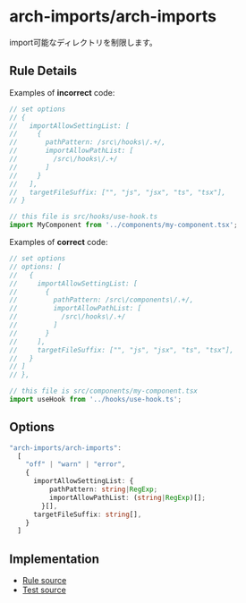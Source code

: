 # arch-imports/arch-imports

import可能なディレクトリを制限します。

## Rule Details

Examples of **incorrect** code:

```typescript
// set options
// {
//   importAllowSettingList: [
//     {
//       pathPattern: /src\/hooks\/.+/,
//       importAllowPathList: [
//         /src\/hooks\/.+/
//       ]
//     }
//   ],
//   targetFileSuffix: ["", "js", "jsx", "ts", "tsx"],
// }

// this file is src/hooks/use-hook.ts
import MyComponent from '../components/my-component.tsx';
```

Examples of **correct** code:

```typescript
// set options
// options: [
//   {
//     importAllowSettingList: [
//       {
//         pathPattern: /src\/components\/.+/,
//         importAllowPathList: [
//           /src\/hooks\/.+/
//         ]
//       }
//     ],
//     targetFileSuffix: ["", "js", "jsx", "ts", "tsx"],
//   }
// ]
// },

// this file is src/components/my-component.tsx
import useHook from '../hooks/use-hook.ts';
```

## Options

```typescript
"arch-imports/arch-imports":
  [
    "off" | "warn" | "error",
    {
      importAllowSettingList: {
          pathPattern: string|RegExp;
          importAllowPathList: (string|RegExp)[];
        }[],
      targetFileSuffix: string[],
    }
  ]
```

## Implementation

- [Rule source](../../src/rules/arch-imports.ts)
- [Test source](../../src/test/rules/arch-imports.test.ts)
